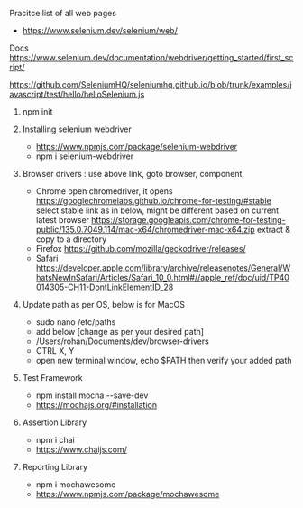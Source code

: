 Pracitce list of all web pages

- https://www.selenium.dev/selenium/web/

Docs
https://www.selenium.dev/documentation/webdriver/getting_started/first_script/

https://github.com/SeleniumHQ/seleniumhq.github.io/blob/trunk/examples/javascript/test/hello/helloSelenium.js

1. npm init
2. Installing selenium webdriver
   - https://www.npmjs.com/package/selenium-webdriver
   - npm i selenium-webdriver
3. Browser drivers : use above link, goto browser, component,

   - Chrome
     open chromedriver, it opens https://googlechromelabs.github.io/chrome-for-testing/#stable
     select stable link as in below, might be different based on current latest browser
     https://storage.googleapis.com/chrome-for-testing-public/135.0.7049.114/mac-x64/chromedriver-mac-x64.zip
     extract & copy to a directory
   - Firefox
     https://github.com/mozilla/geckodriver/releases/
   - Safari  
     https://developer.apple.com/library/archive/releasenotes/General/WhatsNewInSafari/Articles/Safari_10_0.html#//apple_ref/doc/uid/TP40014305-CH11-DontLinkElementID_28

4. Update path as per OS, below is for MacOS

   - sudo nano /etc/paths
   - add below [change as per your desired path]
   - /Users/rohan/Documents/dev/browser-drivers
   - CTRL X, Y
   - open new terminal window, echo $PATH then verify your added path

5. Test Framework

   - npm install mocha --save-dev
   - https://mochajs.org/#installation

6. Assertion Library

   - npm i chai
   - https://www.chaijs.com/

7. Reporting Library
   - npm i mochawesome
   - https://www.npmjs.com/package/mochawesome
